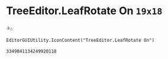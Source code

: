 # TreeEditor.LeafRotate On `19x18`
<img src="/img/TreeEditor.LeafRotate%20On.png" width=19 height=18>

``` CSharp
EditorGUIUtility.IconContent("TreeEditor.LeafRotate On")
```
```
3349841134249920118
```
